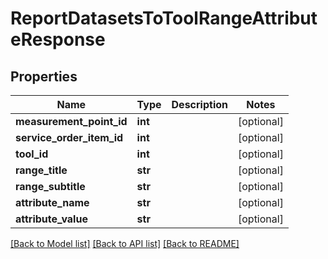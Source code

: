 # ReportDatasetsToToolRangeAttributeResponse

## Properties
Name | Type | Description | Notes
------------ | ------------- | ------------- | -------------
**measurement_point_id** | **int** |  | [optional] 
**service_order_item_id** | **int** |  | [optional] 
**tool_id** | **int** |  | [optional] 
**range_title** | **str** |  | [optional] 
**range_subtitle** | **str** |  | [optional] 
**attribute_name** | **str** |  | [optional] 
**attribute_value** | **str** |  | [optional] 

[[Back to Model list]](../README.md#documentation-for-models) [[Back to API list]](../README.md#documentation-for-api-endpoints) [[Back to README]](../README.md)


